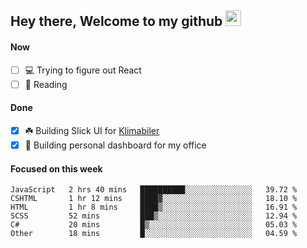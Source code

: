 ## Hey there, Welcome to my github <img src="https://media.giphy.com/media/hvRJCLFzcasrR4ia7z/giphy.gif" width="25px">

#### Now
- [ ] 💻 Trying to figure out React
- [ ] 📕 Reading

#### Done
- [x] ☘️ Building Slick UI for [Klimabiler](https://klimabiler.dk)
- [x] 🚀 Building personal dashboard for my office
 
 #### Focused on this week
<!--START_SECTION:waka-->

```text
JavaScript   2 hrs 40 mins   ██████████░░░░░░░░░░░░░░░   39.72 %
CSHTML       1 hr 12 mins    ████▓░░░░░░░░░░░░░░░░░░░░   18.10 %
HTML         1 hr 8 mins     ████▒░░░░░░░░░░░░░░░░░░░░   16.91 %
SCSS         52 mins         ███▒░░░░░░░░░░░░░░░░░░░░░   12.94 %
C#           20 mins         █▒░░░░░░░░░░░░░░░░░░░░░░░   05.03 %
Other        18 mins         █░░░░░░░░░░░░░░░░░░░░░░░░   04.59 %
```

<!--END_SECTION:waka-->

